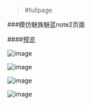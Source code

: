 
> #fullpage

###模仿魅族魅蓝note2页面

####[预览](https://rawgit.com/Yangfan2016/PersonalWorks/master/fullpage-meizu/index.html)


![image](../public-pictures/meizu003.jpg)


![image](../public-pictures/meizu004.jpg)


![image](../public-pictures/meizu002.jpg)


![image](../public-pictures/meizu001.jpg)
